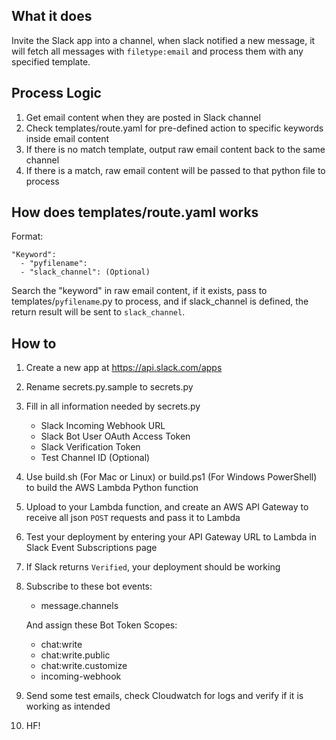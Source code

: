 ## What it does

Invite the Slack app into a channel, when slack notified a new message,
it will fetch all messages with `filetype:email` and process them with any specified template.

## Process Logic

1) Get email content when they are posted in Slack channel
2) Check templates/route.yaml for pre-defined action to specific keywords inside email content
3) If there is no match template, output raw email content back to the same channel
4) If there is a match, raw email content will be passed to that python file to process

## How does templates/route.yaml works

Format:

```
"Keyword": 
  - "pyfilename": 
  - "slack_channel": (Optional)
```

Search the "keyword" in raw email content, if it exists, pass to templates/`pyfilename`.py to process,
and if slack_channel is defined, the return result will be sent to `slack_channel`.

## How to

1) Create a new app at https://api.slack.com/apps
2) Rename secrets.py.sample to secrets.py
3) Fill in all information needed by secrets.py
    - Slack Incoming Webhook URL
    - Slack Bot User OAuth Access Token
    - Slack Verification Token
    - Test Channel ID (Optional)
4) Use build.sh (For Mac or Linux) or build.ps1 (For Windows PowerShell) to build the AWS Lambda Python function
5) Upload to your Lambda function, and create an AWS API Gateway to receive all json `POST` requests and pass it to Lambda
6) Test your deployment by entering your API Gateway URL to Lambda in Slack Event Subscriptions page
7) If Slack returns `Verified`, your deployment should be working
8) Subscribe to these bot events:
    - message.channels  
    
   And assign these Bot Token Scopes:
    - chat:write
    - chat:write.public
    - chat:write.customize
    - incoming-webhook
9) Send some test emails, check Cloudwatch for logs and verify if it is working as intended
10) HF!
